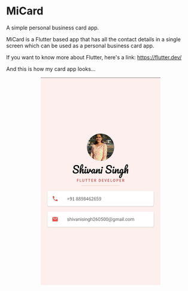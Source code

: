 # MiCard
A simple personal business card app.


MiCard is a Flutter based app that has all the contact details in a single screen which can be used as a personal business card app.

If you want to know more about Flutter, here's a link:
https://flutter.dev/


And this is how my card app looks...

<p align="center">
  <img src="micard.jpg" width="320 title="Singh Shivani">  
</p>
